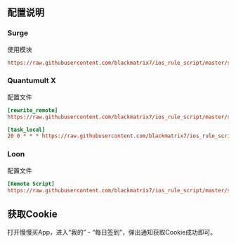## 配置说明

### Surge

使用模块

```ini
https://raw.githubusercontent.com/blackmatrix7/ios_rule_script/master/script/manmanbuy/manmanbuy_checkin.sgmodule
```

### Quantumult X

配置文件

```ini
[rewrite_remote]
https://raw.githubusercontent.com/blackmatrix7/ios_rule_script/master/script/manmanbuy/manmanbuy_checkin.quanx, tag=慢慢买_获取cookie, update-interval=86400, opt-parser=false, enabled=true

[task_local]
20 0 * * * https://raw.githubusercontent.com/blackmatrix7/ios_rule_script/master/script/manmanbuy/manmanbuy_checkin.js, tag=慢慢买_每日签到, enabled=true
```

### Loon

配置文件

```ini
[Remote Script]
https://raw.githubusercontent.com/blackmatrix7/ios_rule_script/master/script/manmanbuy/manmanbuy_checkin.loon, tag=慢慢买_每日签到, enabled=true
```

## 获取Cookie

打开慢慢买App，进入“我的” - “每日签到”，弹出通知获取Cookie成功即可。

